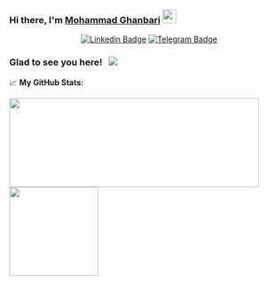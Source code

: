 
### Hi there, I'm <a href="https://www.linkedin.com/in/qanbarii-mohammad/" target="_blank">Mohammad Ghanbari</a> <img src="https://media.giphy.com/media/hvRJCLFzcasrR4ia7z/giphy.gif" width="25px">

<div align="center">

[![Linkedin Badge](https://img.shields.io/badge/-LinkedIn-0e76a8?style=flat-square&logo=Linkedin&logoColor=white)](https://www.linkedin.com/in/qanbarii-mohammad/)
[![Telegram Badge](https://img.shields.io/badge/-Telegram-0088cc?style=flat-square&logo=Telegram&logoColor=white)](https://t.me/qanbari_mohammad)
</div>

### Glad to see you here! &nbsp; ![](https://visitor-badge.glitch.me/badge?page_id=page.id)


📈 **My GitHub Stats:**

<p>
  <img height="160em" width="450em" src="https://github-readme-stats.vercel.app/api?username=Ghanbari77&show_icons=true&hide_border=true" />
  <img height="160em" src="https://github-readme-stats.vercel.app/api/top-langs/?username=Ghanbari77&layout=compact&langs_count=10&hide_border=true"/>
</p>
